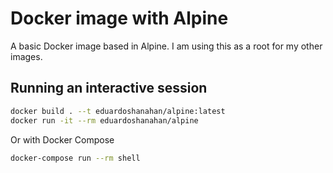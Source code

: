 # Docker image with  Alpine

A basic Docker image based in Alpine. I am using this as a root for my other images.

## Running an interactive session

```bash
docker build . --t eduardoshanahan/alpine:latest
docker run -it --rm eduardoshanahan/alpine
```

Or with Docker Compose

```bash
docker-compose run --rm shell
```



